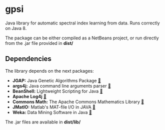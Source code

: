 # gpsi

Java library for automatic spectral index learning from data. Runs correctly on Java 8.

The package can be either compiled as a NetBeans project, or run directly from the .jar file provided in **dist/**

## Dependencies

The library depends on the next packages:

+ **JGAP:** Java Genetic Algorithms Package [:link:](http://jgap.sourceforge.net/)
+ **args4j:** Java command line arguments parser [:link:](http://args4j.kohsuke.org/)
+ **BeanShell:** Lightweight Scripting for Java [:link:](http://www.beanshell.org/)
+ **Apache Log4j** [:link:](https://logging.apache.org/log4j/)
+ **Commons Math:** The Apache Commons Mathematics Library [:link:](http://commons.apache.org/proper/commons-math/)
+ **JMatIO:** Matlab's MAT-file I/O in JAVA [:link:](https://sourceforge.net/projects/jmatio/)
+ **Weka:** Data Mining Software in Java [:link:](http://www.cs.waikato.ac.nz/ml/weka/)

The .jar files are available in **dist/lib/**

